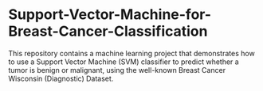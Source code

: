 # Support-Vector-Machine-for-Breast-Cancer-Classification
This repository contains a machine learning project that demonstrates how to use a Support Vector Machine (SVM) classifier to predict whether a tumor is benign or malignant, using the well-known Breast Cancer Wisconsin (Diagnostic) Dataset.
